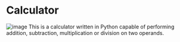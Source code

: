# Calculator

![image](http://clipart-library.com/images_k/calculator-transparent/calculator-transparent-16.png)
This is a calculator written in Python capable of performing addition, subtraction, multiplication or division on two operands.



